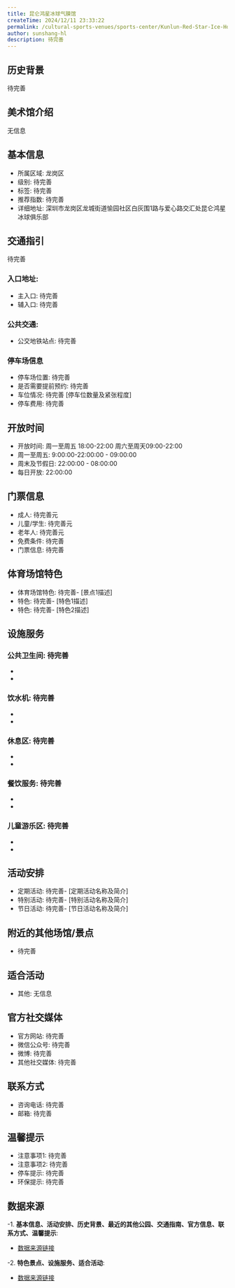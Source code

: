 ```yaml
---
title: 昆仑鸿星冰球气膜馆
createTime: 2024/12/11 23:33:22
permalink: /cultural-sports-venues/sports-center/Kunlun-Red-Star-Ice-Hockey-Air-Dome-Hall/
author: sunshang-hl
description: 待完善
---
```


<ImageCard
image="https://www.sztyzx.com.cn/public/uploads/images/20220608/e5f307064c4811bebfa0989c0fe2c3f3.jpg"
title= "昆仑鸿星冰球气膜馆"
description= ""
date="2024/12/17"
href="/"
author="sunshang-hl"
/>

## 历史背景
 待完善

## 美术馆介绍
 无信息

## 基本信息
- 所属区域: 龙岗区
- 级别: 待完善
- 标签: 待完善
- 推荐指数: 待完善
- 详细地址: 深圳市龙岗区龙城街道愉园社区白灰围1路与爱心路交汇处昆仑鸿星冰球俱乐部

## 交通指引
 待完善
### 入口地址:
- 主入口: 待完善
- 辅入口: 待完善
### 公共交通:
- 公交地铁站点: 待完善

### 停车场信息
- 停车场位置: 待完善
- 是否需要提前预约: 待完善
- 车位情况: 待完善 [停车位数量及紧张程度]
- 停车费用: 待完善

## 开放时间
- 开放时间: 周一至周五 18:00-22:00 周六至周天09:00-22:00
- 周一至周五: 9:00:00-22:00:00 - 09:00:00
- 周末及节假日: 22:00:00 - 08:00:00
- 每日开放: 22:00:00

## 门票信息
- 成人: 待完善元
- 儿童/学生: 待完善元
- 老年人: 待完善元
- 免费条件: 待完善
- 门票信息: 待完善

## 体育场馆特色
- 体育场馆特色: 待完善- [景点1描述]
- 特色: 待完善- [特色1描述]
- 特色: 待完善- [特色2描述]

## 设施服务
### 公共卫生间: 待完善
- 
- 
### 饮水机: 待完善
- 
- 
### 休息区: 待完善
- 
- 
### 餐饮服务: 待完善
- 
- 
### 儿童游乐区: 待完善
- 
- 

## 活动安排
- 定期活动: 待完善- [定期活动名称及简介]
- 特别活动: 待完善- [特别活动名称及简介]
- 节日活动: 待完善- [节日活动名称及简介]

## 附近的其他场馆/景点
- 待完善

## 适合活动
- 其他: 无信息

## 官方社交媒体
- 官方网站: 待完善
- 微信公众号: 待完善
- 微博: 待完善
- 其他社交媒体: 待完善

## 联系方式
- 咨询电话: 待完善
- 邮箱: 待完善

## 温馨提示
- 注意事项1: 待完善
- 注意事项2: 待完善
- 停车提示: 待完善
- 环保提示: 待完善

## 数据来源
-1. **基本信息、活动安排、历史背景、最近的其他公园、交通指南、官方信息、联系方式、温馨提示**:
- [数据来源链接](http://wtl.sz.gov.cn/ggfw/tyl/zytycgylb/index.html)

-2. **特色景点、设施服务、适合活动**:
- [数据来源链接](http://wtl.sz.gov.cn/ggfw/tyl/zytycgylb/index.html)

